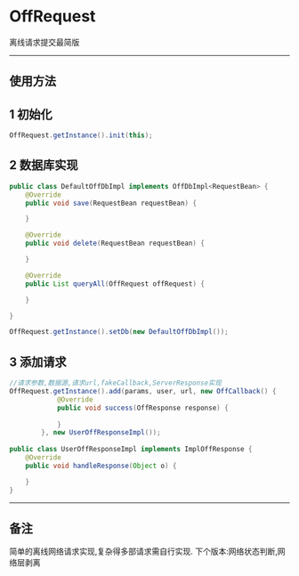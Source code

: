 OffRequest
================
离线请求提交最简版

----
使用方法
----

## 1 初始化
```java
OffRequest.getInstance().init(this);
```
## 2 数据库实现
```java
public class DefaultOffDbImpl implements OffDbImpl<RequestBean> {
    @Override
    public void save(RequestBean requestBean) {

    }

    @Override
    public void delete(RequestBean requestBean) {

    }

    @Override
    public List queryAll(OffRequest offRequest) {

    }

}

OffRequest.getInstance().setDb(new DefaultOffDbImpl());
```

## 3 添加请求
```java
//请求参数,数据源,请求url,fakeCallback,ServerResponse实现
OffRequest.getInstance().add(params, user, url, new OffCallback() {
            @Override
            public void success(OffResponse response) {
                
            }
        }, new UserOffResponseImpl());
		
public class UserOffResponseImpl implements ImplOffResponse {
    @Override
    public void handleResponse(Object o) {

    }
}
```
----
备注
----
简单的离线网络请求实现,复杂得多部请求需自行实现.
下个版本:网络状态判断,网络层剥离

